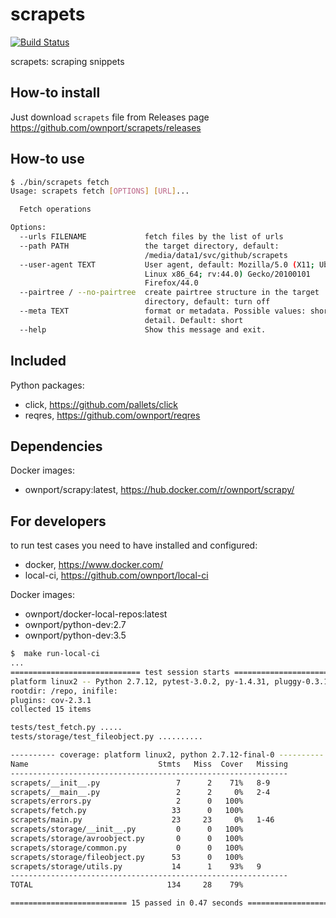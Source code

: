 # scrapets

[![Build Status](https://travis-ci.org/ownport/scrapets.svg?branch=master)](https://travis-ci.org/ownport/scrapets)

scrapets: scraping snippets

## How-to install

Just download `scrapets` file from Releases page https://github.com/ownport/scrapets/releases

## How-to use

```sh
$ ./bin/scrapets fetch
Usage: scrapets fetch [OPTIONS] [URL]...

  Fetch operations

Options:
  --urls FILENAME             fetch files by the list of urls
  --path PATH                 the target directory, default:
                              /media/data1/svc/github/scrapets
  --user-agent TEXT           User agent, default: Mozilla/5.0 (X11; Ubuntu;
                              Linux x86_64; rv:44.0) Gecko/20100101
                              Firefox/44.0
  --pairtree / --no-pairtree  create pairtree structure in the target
                              directory, default: turn off
  --meta TEXT                 format or metadata. Possible values: short,
                              detail. Default: short
  --help                      Show this message and exit.
```

## Included

Python packages:
- click, https://github.com/pallets/click
- reqres, https://github.com/ownport/reqres

## Dependencies

Docker images:
- ownport/scrapy:latest, https://hub.docker.com/r/ownport/scrapy/


## For developers

to run test cases you need to have installed and configured:
- docker, https://www.docker.com/
- local-ci, https://github.com/ownport/local-ci

Docker images:
- ownport/docker-local-repos:latest
- ownport/python-dev:2.7
- ownport/python-dev:3.5

```sh
$  make run-local-ci
...
============================= test session starts ==============================
platform linux2 -- Python 2.7.12, pytest-3.0.2, py-1.4.31, pluggy-0.3.1
rootdir: /repo, inifile:
plugins: cov-2.3.1
collected 15 items

tests/test_fetch.py .....
tests/storage/test_fileobject.py ..........

---------- coverage: platform linux2, python 2.7.12-final-0 ----------
Name                             Stmts   Miss  Cover   Missing
--------------------------------------------------------------
scrapets/__init__.py                 7      2    71%   8-9
scrapets/__main__.py                 2      2     0%   2-4
scrapets/errors.py                   2      0   100%
scrapets/fetch.py                   33      0   100%
scrapets/main.py                    23     23     0%   1-46
scrapets/storage/__init__.py         0      0   100%
scrapets/storage/avroobject.py       0      0   100%
scrapets/storage/common.py           0      0   100%
scrapets/storage/fileobject.py      53      0   100%
scrapets/storage/utils.py           14      1    93%   9
--------------------------------------------------------------
TOTAL                              134     28    79%

========================== 15 passed in 0.47 seconds ===========================
```
